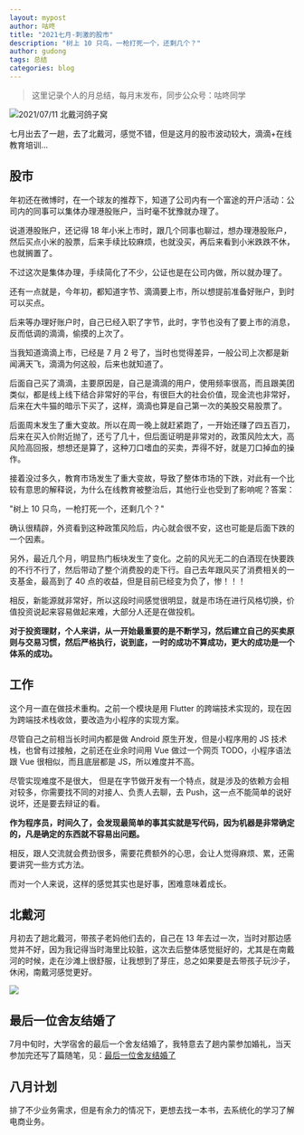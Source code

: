 ```yaml
---
layout: mypost
author: 咕咚
title: "2021七月-刺激的股市"
description: "树上 10 只鸟，一枪打死一个，还剩几个？"
author: gudong
tags: 总结
categories: blog 
---
```


> 这里记录个人的月总结，每月末发布，同步公众号：咕咚同学

![2021/07/11 北戴河鸽子窝](https://gitee.com/maoruibin/img/raw/master/2021/08/01/20210801003941648.jpg)

七月出去了一趟，去了北戴河，感觉不错，但是这月的股市波动较大，滴滴+在线教育培训...

## 股市

年初还在微博时，在一个球友的推荐下，知道了公司内有一个富途的开户活动：公司内的同事可以集体办理港股账户，当时毫不犹豫就办理了。

说道港股账户，还记得 18 年小米上市时，跟几个同事也聊过，想办理港股账户，然后买点小米的股票，后来手续比较麻烦，也就没买，再后来看到小米跌跌不休，也就搁置了。

不过这次是集体办理，手续简化了不少，公证也是在公司内做，所以就办理了。

还有一点就是，今年初，都知道字节、滴滴要上市，所以想提前准备好账户，到时可以买点。

后来等办理好账户时，自己已经入职了字节，此时，字节也没有了要上市的消息，反而低调的滴滴，偷摸的上次了。

当我知道滴滴上市，已经是 7 月 2 号了，当时也觉得差异，一般公司上次都是新闻满天飞，滴滴为何这般，后来也就知道了。

后面自己买了滴滴，主要原因是，自己是滴滴的用户，使用频率很高，而且跟美团类似，都是线上线下结合非常好的平台，有很巨大的社会价值，现金流也非常好，后来在大牛猫的暗示下买了，这样，滴滴也算是自己第一次的美股交易股票了。

后面周末发生了重大变故。所以在周一晚上就赶紧跑了，一开始还赚了四五百刀，后来在买入价附近抛了，还亏了几十，但后面证明是非常对的，政策风险太大，高风险高回报，想想还是算了，这种刀口嗜血的买卖，弄得不好，就是刀口掉血的操作。

接着没过多久，教育市场发生了重大变故，导致了整体市场的下跌，对此有一个比较有意思的解释说，为什么在线教育被整治后，其他行业也受到了影响呢？答案：

"树上 10 只鸟，一枪打死一个，还剩几个？"

确认很精辟，外资看到这种政策风险后，内心就会很不安，这也可能是后面下跌的一个因素。

另外，最近几个月，明显热门板块发生了变化。之前的风光无二的白酒现在快要跌的不行不行了，然后带动了整个消费股的走下行。自己去年跟风买了消费相关的一支基金，最高到了 40 点的收益，但是目前已经变为负了，惨！！！

相反，新能源就非常好，所以这段时间感觉很明显，就是市场在进行风格切换，价值投资说起来容易做起来难，大部分人还是在做投机。

**对于投资理财，个人来讲，从一开始最重要的是不断学习，然后建立自己的买卖原则与交易习惯，然后严格执行，说到底，一时的成功不算成功，更大的成功是一个体系的成功。**


## 工作

这个月一直在做技术重构。之前一个模块是用 Flutter 的跨端技术实现的，现在因为跨端技术栈收敛，要改造为小程序的实现方案。

尽管自己之前相当长时间内都是做 Android 原生开发，但是小程序用的 JS 技术栈，也曾有过接触，之前还在业余时间用 Vue  做过一个网页 TODO，小程序语法跟 Vue 很相似，而且底层都是 JS，所以难度并不高。

尽管实现难度不是很大， 但是在字节做开发有一个特点，就是涉及的依赖方会相对较多，你需要找不同的对接人、负责人去聊，去 Push，这一点不能简单的说好说坏，还是要去辩证的看。

**作为程序员，时间久了，会发现最简单的事其实就是写代码，因为机器是非常确定的，凡是确定的东西就不容易出问题。**

相反，跟人交流就会费劲很多，需要花费额外的心思，会让人觉得麻烦、累，还需要讲究一些方式方法。

而对一个人来说，这样的感觉其实也是好事，困难意味着成长。

## 北戴河

月初去了趟北戴河，带孩子老妈他们去的，自己在 13 年去过一次，当时对那边感觉并不好，因为我记得当时海里比较脏，这次去后整体感觉挺好的，尤其是在南戴河的时候，走在沙滩上很舒服，让我想到了芽庄，总之如果要是去带孩子玩沙子，休闲，南戴河感觉更好。

![](https://gitee.com/maoruibin/img/raw/master/2021/08/01/20210801003224900.jpg)

## 最后一位舍友结婚了

7月中旬时，大学宿舍的最后一个舍友结婚了，我特意去了趟内蒙参加婚礼，当天参加完还写了篇随笔，见：[最后一位舍友结婚了](https://mp.weixin.qq.com/s?__biz=MzIwNzU5NTQ1Mg==&mid=2247484385&idx=1&sn=b7cbafdb7368ccf9c5ef9fe3d17c93a7&chksm=970eb132a0793824347bbee98f78abd857b36d02775c36e5e2275758ad242990737b49feb14c&scene=21#wechat_redirect)

## 八月计划

排了不少业务需求，但是有余力的情况下，更想去找一本书，去系统化的学习了解电商业务。